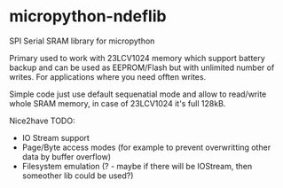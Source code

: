 # micropython-ndeflib
SPI Serial SRAM library for micropython

Primary used to work with 23LCV1024 memory which support battery backup and can be used as EEPROM/Flash but with unlimited number of writes. For applications where you need offten writes.


Simple code just use default sequenatial mode and allow to read/write whole SRAM memory, in case of 23LCV1024 it's full 128kB.

Nice2have TODO:
  - IO Stream support
  - Page/Byte access modes (for example to prevent overwritting other data by buffer overflow)
  - Filesystem emulation (? - maybe if there will be IOStream, then someother lib could be used?)
